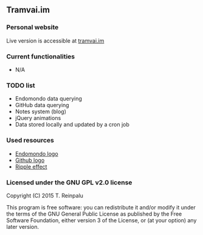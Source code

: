 ## Tramvai.im
### Personal website
Live version is accessible at [tramvai.im](http://tramvai.im/)

### Current functionalities
* N/A

### TODO list
* Endomondo data querying
* GitHub data querying
* Notes system (blog)
* jQuery animations
* Data stored locally and updated by a cron job

### Used resources
* [Endomondo logo](https://www.iconfinder.com/icons/143904/edomondo_icon)
* [Github logo](https://github.com/logos)
* [Ripple effect](http://codepen.io/440design/pen/iEztk)

### Licensed under the GNU GPL v2.0 license
Copyright (C) 2015 T. Reinpalu

This program is free software: you can redistribute it and/or modify
it under the terms of the GNU General Public License as published by
the Free Software Foundation, either version 3 of the License, or
(at your option) any later version.
